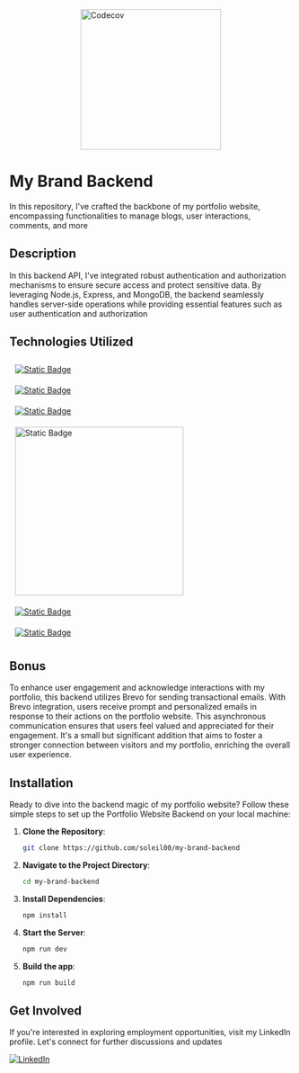 <div style="display: flex; justify-content: center;">
  <a href="https://codecov.io/gh/soleil00/my-brand-backend">
    <img src="https://codecov.io/gh/soleil00/my-brand-backend/branch/main/graph/badge.svg?token=b4e4b079-5d4b-403c-b6fd-14d2bd532291" alt="Codecov" width="250"/>
  </a>
</div>



# My Brand Backend

In this repository, I've crafted the backbone of my portfolio website, encompassing functionalities to manage blogs, user interactions, comments, and more

## Description

In this backend API, I've integrated robust authentication and authorization mechanisms to ensure secure access and protect sensitive data. By leveraging Node.js, Express, and MongoDB, the backend seamlessly handles server-side operations while providing essential features such as user authentication and authorization


## Technologies Utilized

<div style="display: flex; flex-direction: column; width: 100%;">
  <a style="padding: 10px; width: 100%;" href="/">
<img alt="Static Badge" src="https://img.shields.io/badge/Typescript-superset_of_JavaScript_with_added_syntax_for_types-blue?style=social&logo=Typescript&logoColor=blue&labelColor=green&color=red">

  </a>
  <a style="padding: 10px; width: 100%;" href="/">
    <img alt="Static Badge" src="https://img.shields.io/badge/Express-Javascript_Runtime_environment_for_running_JS_code_on_server_side-blue?style=flat-square&logo=Node.js&logoColor=orange&labelColor=aqua&color=yellow">
  </a>
  <a style="padding: 10px; width: 100%;" href="/">
    <img alt="Static Badge" src="https://img.shields.io/badge/Express-powerful_web_application_framework_for_Node.js_used_for_creating_RESTful_APIs-blue?style=flat-square&logo=Express&logoColor=green&color=yellow">
  </a>
  <a style="padding: 10px; width: 100%;" href="/">
    <img alt="Static Badge" src="https://img.shields.io/badge/Mongoose-Best_ORM_To_Connect_With_Mongodb_Databse-blue?style=flat-square&logo=mongoose&color=green" width="300">
  </a>
  <a style="padding: 10px; width: 100%;" href="/">
    <img alt="Static Badge" src="https://img.shields.io/badge/Mongodb-For_Database-red?style=flat-square&logo=mongodb&color=red">
  </a>
  <a style="padding: 10px; width: 100%;" href="/">
    <img alt="Static Badge" src="https://img.shields.io/badge/Brevo-All_in_one_platform_for_building_long_term_customer_relationships_via_email_SMS_WhatsApp_and_chat-blue?style=flat-square&logo=Brevo&labelColor=red">

  </a>
</div>




## Bonus

To enhance user engagement and acknowledge interactions with my portfolio, this backend utilizes Brevo for sending transactional emails. With Brevo integration, users receive prompt and personalized emails in response to their actions on the portfolio website. This asynchronous communication ensures that users feel valued and appreciated for their engagement. It's a small but significant addition that aims to foster a stronger connection between visitors and my portfolio, enriching the overall user experience.


## Installation

Ready to dive into the backend magic of my portfolio website? Follow these simple steps to set up the Portfolio Website Backend on your local machine:

1. **Clone the Repository**: 
    ```bash
    git clone https://github.com/soleil00/my-brand-backend
    ```

2. **Navigate to the Project Directory**:
    ```bash
    cd my-brand-backend
    ```

3. **Install Dependencies**:
    ```bash
    npm install
    ```

4. **Start the Server**:
    ```bash
    npm run dev
    ```
5. **Build the app**:
    ```bash
    npm run build
    ```

## Get Involved

If you're interested in exploring employment opportunities, visit my LinkedIn profile. Let's connect for further discussions and updates

[![LinkedIn](https://img.shields.io/badge/-LinkedIn-blue?style=flat-square&logo=Linkedin&logoColor=white)](https://www.linkedin.com/in/rukundo-soleil-49688a295/)





